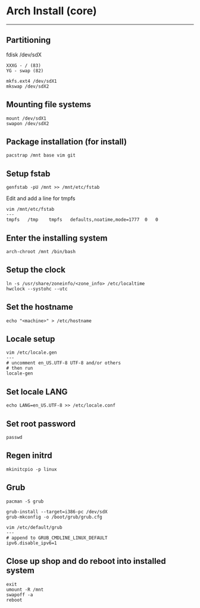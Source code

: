 # Arch Install (core)
---

## Partitioning
fdisk /dev/sdX
```
XXXG - / (83)
YG - swap (82)
```

```
mkfs.ext4 /dev/sdX1
mkswap /dev/sdX2
```

## Mounting file systems
```
mount /dev/sdX1
swapon /dev/sdX2
```

## Package installation (for install)
```
pacstrap /mnt base vim git
```

## Setup fstab
```
genfstab -pU /mnt >> /mnt/etc/fstab
```

Edit and add a line for tmpfs
```
vim /mnt/etc/fstab
---
tmpfs	/tmp	tmpfs	defaults,noatime,mode=1777	0	0
```

## Enter the installing system
```
arch-chroot /mnt /bin/bash
```

## Setup the clock
```
ln -s /usr/share/zoneinfo/<zone_info> /etc/localtime
hwclock --systohc --utc
```

## Set the hostname 
```
echo "<machine>" > /etc/hostname
```

## Locale setup
```
vim /etc/locale.gen
---
# uncomment en_US.UTF-8 UTF-8 and/or others
# then run
locale-gen
```

## Set locale LANG
```
echo LANG=en_US.UTF-8 >> /etc/locale.conf
```

## Set root password
```
passwd
```

## Regen initrd 
```
mkinitcpio -p linux
```

## Grub
```
pacman -S grub
```

```
grub-install --target=i386-pc /dev/sdX
grub-mkconfig -o /boot/grub/grub.cfg
```

```
vim /etc/default/grub
---
# append to GRUB_CMDLINE_LINUX_DEFAULT
ipv6.disable_ipv6=1
```

## Close up shop and do reboot into installed system
```
exit
umount -R /mnt
swapoff -a
reboot
```
